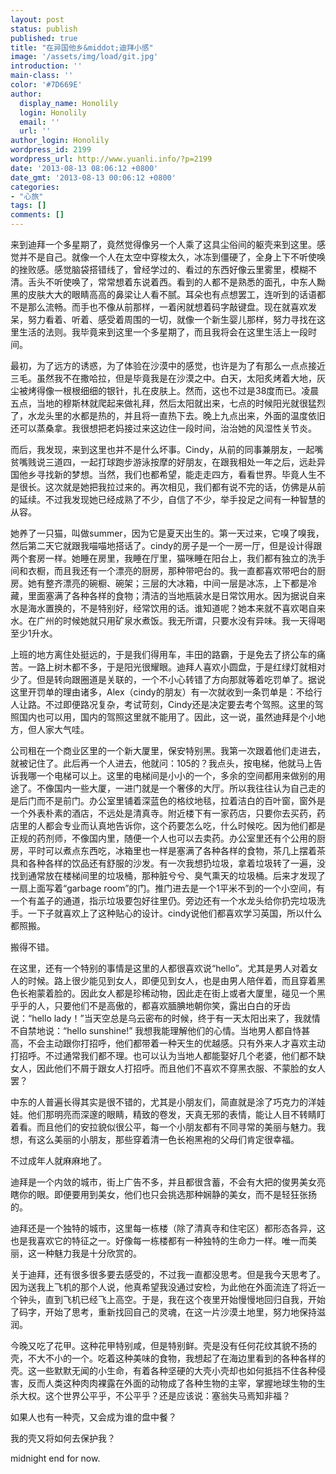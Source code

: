 ```yaml
---
layout: post
status: publish
published: true
title: "在异国他乡&middot;迪拜小感"
image: '/assets/img/load/git.jpg'
introduction: ''
main-class: ''
color: '#7D669E'
author:
  display_name: Honolily
  login: Honolily
  email: ''
  url: ''
author_login: Honolily
wordpress_id: 2199
wordpress_url: http://www.yuanli.info/?p=2199
date: '2013-08-13 08:06:12 +0800'
date_gmt: '2013-08-13 00:06:12 +0800'
categories:
- "心旅"
tags: []
comments: []
---
```

<p>来到迪拜一个多星期了，竟然觉得像另一个人乘了这具尘俗间的躯壳来到这里。感觉并不是自己。就像一个人在太空中穿梭太久，冰冻到僵硬了，全身上下不听使唤的挫败感。感觉脑袋搭错线了，曾经学过的、看过的东西好像云里雾里，模糊不清。舌头不听使唤了，常常想着东说着西。看到的人都不是熟悉的面孔，中东人黝黑的皮肤大大的眼睛高高的鼻梁让人看不腻。耳朵也有点想罢工，连听到的话语都不是那么流畅。而手也不像从前那样，一着闲就想着码字敲键盘。现在就喜欢发呆，努力看着、听着、感受着周围的一切，就像一个新生婴儿那样，努力寻找在这里生活的法则。我毕竟来到这里一个多星期了，而且我将会在这里生活上一段时间。</p>
<p>最初，为了远方的诱惑，为了体验在沙漠中的感觉，也许是为了有那么一点点接近三毛。虽然我不在撒哈拉，但是毕竟我是在沙漠之中。白天，太阳炙烤着大地，灰尘被烤得像一根根细细的银针，扎在皮肤上。然而，这也不过是38度而已。凌晨五点，当地的穆斯林就爬起来做礼拜，然后太阳就出来，七点的时候阳光就很猛烈了，水龙头里的水都是热的，并且将一直热下去。晚上九点出来，外面的温度依旧还可以蒸桑拿。我很想把老妈接过来这边住一段时间，治治她的风湿性关节炎。</p>
<p>而后，我发现，来到这里也并不是什么坏事。Cindy，从前的同事兼朋友，一起嘴贫嘴贱说三道四，一起打球跑步游泳按摩的好朋友，在跟我相处一年之后，远赴异国他乡寻找新的梦想。当然，我们也都希望，能走走四方，看看世界。毕竟人生不是很长。这次就是她把我拉过来的。再次相见，我们都有说不完的话，仿佛是从前的延续。不过我发现她已经成熟了不少，自信了不少，举手投足之间有一种智慧的从容。</p>
<p>她养了一只猫，叫做summer，因为它是夏天出生的。第一天过来，它嗅了嗅我，然后第二天它就跟我喵喵地搭话了。cindy的房子是一个一房一厅，但是设计得跟两个套房一样。她睡在房里，我睡在厅里，猫咪睡在阳台上，我们都有独立的洗手间和衣橱，而且我还有一个漂亮的厨房，那种带吧台的。我一直都喜欢带吧台的厨房。她有整齐漂亮的碗橱、碗架；三层的大冰箱，中间一层是冰冻，上下都是冷藏，里面塞满了各种各样的食物；清洁的当地瓶装水是日常饮用水。因为据说自来水是海水置换的，不是特别好，经常饮用的话。谁知道呢？她本来就不喜欢喝自来水。在广州的时候她就只用矿泉水煮饭。我无所谓，只要水没有异味。我一天得喝至少1升水。</p>
<p>上班的地方离住处挺远的，于是我们得用车，丰田的路霸，于是免去了挤公车的痛苦。一路上树木都不多，于是阳光很耀眼。迪拜人喜欢小圆盘，于是红绿灯就相对少了。但是转向跟圈道是关联的，一个不小心转错了方向那就等着吃罚单了。据说这里开罚单的理由诸多，Alex（cindy的朋友）有一次就收到一条罚单是：不给行人让路。不过即便路况复杂，考试苛刻，Cindy还是决定要去考个驾照。这里的驾照国内也可以用，国内的驾照这里就不能用了。因此，这一说，虽然迪拜是个小地方，但人家大气哇。</p>
<p>公司租在一个商业区里的一个新大厦里，保安特别黑。我第一次跟着他们走进去，就被记住了。此后再一个人进去，他就问：105的？我点头，按电梯，他就马上告诉我哪一个电梯可以上。这里的电梯间是小小的一个，多余的空间都用来做别的用途了。不像国内一些大厦，一进门就是一个奢侈的大厅。所以我往往认为自己走的是后门而不是前门。办公室里铺着深蓝色的格纹地毯，拉着洁白的百叶窗，窗外是一个外表朴素的酒店，不远处是清真寺。附近楼下有一家药店，只要你去买药，药店里的人都会专业而认真地告诉你，这个药要怎么吃，什么时候吃。因为他们都是正规的药剂师，不像国内里，随便一个人也可以去卖药。办公室里还有个公用的厨房，平时可以煮点东西吃，冰箱里也一样是塞满了各种各样的食物，茶几上摆着茶具和各种各样的饮品还有舒服的沙发。有一次我想扔垃圾，拿着垃圾转了一遍，没找到通常放在楼梯间里的垃圾桶，那种脏兮兮、臭气熏天的垃圾桶。后来才发现了一扇上面写着&ldquo;garbage room&rdquo;的门。推门进去是一个1平米不到的一个小空间，有一个有盖子的通道，指示垃圾要包好往里仍。旁边还有一个水龙头给你扔完垃圾洗手。一下子就喜欢上了这种贴心的设计。cindy说他们都喜欢学习英国，所以什么都照搬。</p>
<p>搬得不错。</p>
<p>在这里，还有一个特别的事情是这里的人都很喜欢说&ldquo;hello&rdquo;。尤其是男人对着女人的时候。路上很少能见到女人，即便见到女人，也是由男人陪伴着，而且穿着黑色长袍蒙着脸的。因此女人都是珍稀动物，因此走在街上或者大厦里，碰见一个黑乎乎的人，只要他们不是高傲的，都喜欢腼腆地朝你笑，露出白白的牙齿说：&ldquo;hello lady！&rdquo;当天空总是乌云密布的时候，终于有一天太阳出来了，我就情不自禁地说：&ldquo;hello sunshine!&rdquo; 我想我能理解他们的心情。当地男人都自恃甚高，不会主动跟你打招呼，他们都带着一种天生的优越感。只有外来人才喜欢主动打招呼。不过通常我们都不理。也可以认为当地人都能娶好几个老婆，他们都不缺女人，因此他们不屑于跟女人打招呼。而且他们不喜欢不穿黑衣服、不蒙脸的女人罢？</p>
<p>中东的人普遍长得其实是很不错的，尤其是小朋友们，简直就是涂了巧克力的洋娃娃。他们那明亮而深邃的眼睛，精致的卷发，天真无邪的表情，能让人目不转睛盯着看。而且他们的安拉貌似很公平，每一个小朋友都有不同寻常的美丽与魅力。我想，有这么美丽的小朋友，那些穿着清一色长袍黑袍的父母们肯定很幸福。</p>
<p>不过成年人就麻麻地了。</p>
<p>迪拜是一个内敛的城市，街上广告不多，并且都很含蓄，不会有大把的俊男美女亮瞎你的眼。即便要用到美女，他们也只会挑选那种娴静的美女，而不是轻狂张扬的。</p>
<p>迪拜还是一个独特的城市，这里每一栋楼（除了清真寺和住宅区）都形态各异，这也是我喜欢它的特征之一。好像每一栋楼都有一种独特的生命力一样。唯一而美丽，这一种魅力我是十分欣赏的。</p>
<p>关于迪拜，还有很多很多要去感受的，不过我一直都没思考。但是我今天思考了。因为送我上飞机的那个人说，他真希望我没通过安检，为此他在外面流连了将近一个钟头，直到飞机已经飞上高空。于是，我在这个夜里开始慢慢地回归自我，开始了码字，开始了思考，重新找回自己的灵魂，在这一片沙漠土地里，努力地保持滋润。</p>
<p>今晚又吃了花甲。这种花甲特别咸，但是特别鲜。壳是没有任何花纹其貌不扬的壳，不大不小的一个。吃着这种美味的食物，我想起了在海边里看到的各种各样的壳。这一些默默无闻的小生命，有着各种坚硬的大壳小壳却也如何抵挡不住各种侵害，反而人类这种肉肉裸露在外面的动物成了各种生物的主宰，掌握地球生物的生杀大权。这个世界公平乎，不公平乎？还是应该说：塞翁失马焉知非福？</p>
<p>如果人也有一种壳，又会成为谁的盘中餐？</p>
<p>我的壳又将如何去保护我？</p>
<p>midnight  end for now.</p>
